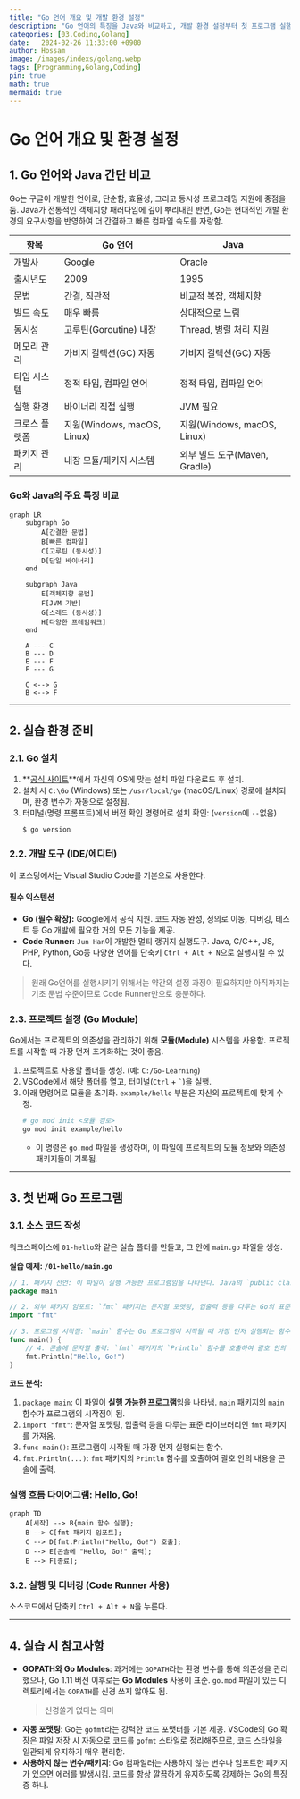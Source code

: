 ```yaml
---
title: "Go 언어 개요 및 개발 환경 설정"
description: "Go 언어의 특징을 Java와 비교하고, 개발 환경 설정부터 첫 프로그램 실행까지 알아봄."
categories: [03.Coding,Golang]
date:   2024-02-26 11:33:00 +0900
author: Hossam
image: /images/indexs/golang.webp
tags: [Programming,Golang,Coding]
pin: true
math: true
mermaid: true
---
```


# Go 언어 개요 및 환경 설정

## 1. Go 언어와 Java 간단 비교

Go는 구글이 개발한 언어로, 단순함, 효율성, 그리고 동시성 프로그래밍 지원에 중점을 둠. Java가 전통적인 객체지향 패러다임에 깊이 뿌리내린 반면, Go는 현대적인 개발 환경의 요구사항을 반영하여 더 간결하고 빠른 컴파일 속도를 자랑함.

| 항목             | Go 언어                           | Java                          |
|------------------|-----------------------------------|-------------------------------|
| 개발사           | Google                            | Oracle                        |
| 출시년도         | 2009                              | 1995                          |
| 문법             | 간결, 직관적                      | 비교적 복잡, 객체지향         |
| 빌드 속도        | 매우 빠름                         | 상대적으로 느림               |
| 동시성           | 고루틴(Goroutine) 내장            | Thread, 병렬 처리 지원         |
| 메모리 관리      | 가비지 컬렉션(GC) 자동             | 가비지 컬렉션(GC) 자동         |
| 타입 시스템      | 정적 타입, 컴파일 언어             | 정적 타입, 컴파일 언어         |
| 실행 환경        | 바이너리 직접 실행                | JVM 필요                      |
| 크로스 플랫폼    | 지원(Windows, macOS, Linux)        | 지원(Windows, macOS, Linux)   |
| 패키지 관리      | 내장 모듈/패키지 시스템            | 외부 빌드 도구(Maven, Gradle) |

### Go와 Java의 주요 특징 비교

```mermaid
graph LR
    subgraph Go
        A[간결한 문법]
        B[빠른 컴파일]
        C[고루틴 (동시성)]
        D[단일 바이너리]
    end

    subgraph Java
        E[객체지향 문법]
        F[JVM 기반]
        G[스레드 (동시성)]
        H[다양한 프레임워크]
    end

    A --- C
    B --- D
    E --- F
    F --- G

    C <--> G
    B <--> F
```

---

## 2. 실습 환경 준비

### 2.1. Go 설치

1.  **[공식 사이트](https://go.dev/dl/)**에서 자신의 OS에 맞는 설치 파일 다운로드 후 설치.
2.  설치 시 `C:\Go` (Windows) 또는 `/usr/local/go` (macOS/Linux) 경로에 설치되며, 환경 변수가 자동으로 설정됨.
3.  터미널(명령 프롬프트)에서 버전 확인 명령어로 설치 확인: (`version`에 `--`없음)
    ```shell
    $ go version
    ```

### 2.2. 개발 도구 (IDE/에디터)

이 포스팅에서는 Visual Studio Code를 기본으로 사용한다.

#### 필수 익스텐션

- **Go (필수 확장):** Google에서 공식 지원. 코드 자동 완성, 정의로 이동, 디버깅, 테스트 등 Go 개발에 필요한 거의 모든 기능을 제공.
- **Code Runner:** `Jun Han`이 개발한 멀티 랭귀지 실행도구. Java, C/C++, JS, PHP, Python, Go등 다양한 언어를 단축키 `Ctrl + Alt + N`으로 실행시킬 수 있다.

> 원래 Go언어를 실행시키기 위해서는 약간의 설정 과정이 필요하지만 아직까지는 기초 문법 수준이므로 Code Runner만으로 충분하다.

### 2.3. 프로젝트 설정 (Go Module)

Go에서는 프로젝트의 의존성을 관리하기 위해 **모듈(Module)** 시스템을 사용함. 프로젝트를 시작할 때 가장 먼저 초기화하는 것이 좋음.

1.  프로젝트로 사용할 폴더를 생성. (예: `C:/Go-Learning`)
2.  VSCode에서 해당 폴더를 열고, 터미널(`Ctrl` + `` ` ``)을 실행.
3.  아래 명령어로 모듈을 초기화. `example/hello` 부분은 자신의 프로젝트에 맞게 수정.
    ```bash
    # go mod init <모듈 경로>
    go mod init example/hello
    ```
    -   이 명령은 `go.mod` 파일을 생성하며, 이 파일에 프로젝트의 모듈 정보와 의존성 패키지들이 기록됨.

---

## 3. 첫 번째 Go 프로그램

### 3.1. 소스 코드 작성

워크스페이스에 `01-hello`와 같은 실습 폴더를 만들고, 그 안에 `main.go` 파일을 생성.

**실습 예제: `/01-hello/main.go`**
```go
// 1. 패키지 선언: 이 파일이 실행 가능한 프로그램임을 나타낸다. Java의 `public class Main { ... }`과 유사하게 프로그램의 진입점을 정의한다.
package main

// 2. 외부 패키지 임포트: `fmt` 패키지는 문자열 포맷팅, 입출력 등을 다루는 Go의 표준 라이브러리이다. Java의 `import java.util.*;`와 유사하게 필요한 기능을 가져온다.
import "fmt"

// 3. 프로그램 시작점: `main` 함수는 Go 프로그램이 시작될 때 가장 먼저 실행되는 함수이다. Java의 `public static void main(String[] args)`와 동일한 역할을 한다.
func main() {
    // 4. 콘솔에 문자열 출력: `fmt` 패키지의 `Println` 함수를 호출하여 괄호 안의 내용을 콘솔에 출력한다. Java의 `System.out.println()`과 유사하다.
    fmt.Println("Hello, Go!")
}
```

**코드 분석:**
1.  `package main`: 이 파일이 **실행 가능한 프로그램**임을 나타냄. `main` 패키지의 `main` 함수가 프로그램의 시작점이 됨.
2.  `import "fmt"`: 문자열 포맷팅, 입출력 등을 다루는 표준 라이브러리인 `fmt` 패키지를 가져옴.
3.  `func main()`: 프로그램이 시작될 때 가장 먼저 실행되는 함수.
4.  `fmt.Println(...)`: `fmt` 패키지의 `Println` 함수를 호출하여 괄호 안의 내용을 콘솔에 출력.

### 실행 흐름 다이어그램: Hello, Go!

```mermaid
graph TD
    A[시작] --> B{main 함수 실행};
    B --> C[fmt 패키지 임포트];
    C --> D[fmt.Println("Hello, Go!") 호출];
    D --> E[콘솔에 "Hello, Go!" 출력];
    E --> F[종료];
```

### 3.2. 실행 및 디버깅 (Code Runner 사용)

소스코드에서 단축키 `Ctrl + Alt + N`을 누른다.

---

## 4. 실습 시 참고사항

-   **GOPATH와 Go Modules**: 과거에는 `GOPATH`라는 환경 변수를 통해 의존성을 관리했으나, Go 1.11 버전 이후로는 **Go Modules** 사용이 표준. `go.mod` 파일이 있는 디렉토리에서는 `GOPATH`를 신경 쓰지 않아도 됨.
    > 신경쓸거 없다는 의미
-   **자동 포맷팅**: Go는 `gofmt`라는 강력한 코드 포맷터를 기본 제공. VSCode의 Go 확장은 파일 저장 시 자동으로 코드를 `gofmt` 스타일로 정리해주므로, 코드 스타일을 일관되게 유지하기 매우 편리함.
-   **사용하지 않는 변수/패키지**: Go 컴파일러는 사용하지 않는 변수나 임포트한 패키지가 있으면 에러를 발생시킴. 코드를 항상 깔끔하게 유지하도록 강제하는 Go의 특징 중 하나.
